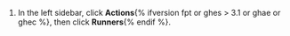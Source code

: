 1. In the left sidebar, click **Actions**{% ifversion fpt or ghes > 3.1 or ghae or ghec %}, then click **Runners**{% endif %}.
